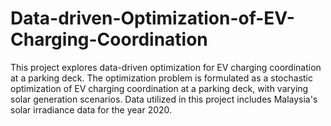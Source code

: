 # Data-driven-Optimization-of-EV-Charging-Coordination

This project explores data-driven optimization for EV charging coordination at a parking deck. The optimization problem is formulated as a stochastic optimization of EV charging coordination at a parking deck, with varying solar generation scenarios. Data utilized in this project includes Malaysia's solar irradiance data for the year 2020.
